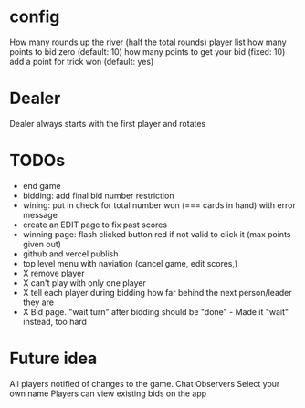 # config

How many rounds up the river (half the total rounds)
player list
how many points to bid zero (default: 10)
how many points to get your bid (fixed: 10)
add a point for trick won (default: yes)

# Dealer

Dealer always starts with the first player and rotates

# TODOs

-   end game
-   bidding: add final bid number restriction
-   wining: put in check for total number won (=== cards in hand) with error message
-   create an EDIT page to fix past scores
-   winning page: flash clicked button red if not valid to click it (max points given out)
-   github and vercel publish
-   top level menu with naviation (cancel game, edit scores,)
-   X remove player
-   X can't play with only one player
-   X tell each player during bidding how far behind the next person/leader they are
-   X Bid page. "wait turn" after bidding should be "done" - Made it "wait" instead, too hard

# Future idea

All players notified of changes to the game.
Chat
Observers
Select your own name
Players can view existing bids on the app
